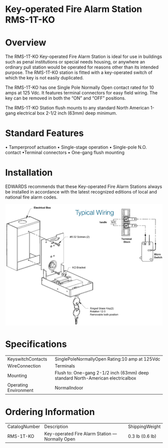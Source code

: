 # Key-operated Fire Alarm Station RMS-1T-KO  

# Overview  

The RMS-1T-KO Key-operated Fire Alarm Station is ideal for use in buildings such as penal institutions or special needs housing, or anywhere an ordinary pull station would be operated for reasons other than its intended purpose. The RMS-1T-KO station is fitted with a key-operated switch of which the key is not easily duplicated.  

The RMS-1T-KO has one Single Pole Normally Open contact rated for 10 amps at 125 Vdc. It features terminal connectors for easy field wiring. The key can be removed in both the “ON” and “OFF” positions.  

The RMS-1T-KO Station flush mounts to any standard North American 1-gang electrical box 2-1/2 inch (63mm) deep minimum.  

# Standard Features  

•	 Tamperproof actuation •	 Single-stage operation •	 Single-pole N.O. contact •Terminal connectors •	 One-gang flush mounting  

# Installation  

EDWARDS recommends that these Key-operated Fire Alarm Stations always be installed in accordance with the latest recognized editions of local and national fire alarm codes.  

![](images/e4930a961f95320f09c2858bf05a380d38a3dd6bb6964d62cb7bb07ed100fb45.jpg)  

# Specifications  

<html><body><table><tr><td>KeyswitchContacts</td><td>SinglePoleNormallyOpen Rating:10 amp at 125Vdc</td></tr><tr><td>WireConnection</td><td>Terminals</td></tr><tr><td>Mounting</td><td>Flush to: One-gang 2-1/2 inch (63mm) deep standard North-American electricalbox</td></tr><tr><td>Operating Environment</td><td>NormalIndoor</td></tr></table></body></html>  

# Ordering Information  

<html><body><table><tr><td>CatalogNumber</td><td>Description</td><td>ShippingWeight</td></tr><tr><td>RMS-1T-KO</td><td>Key-operated Fire Alarm Station — Normally Open</td><td>0.3 Ib (0.6 Ib)</td></tr></table></body></html>  